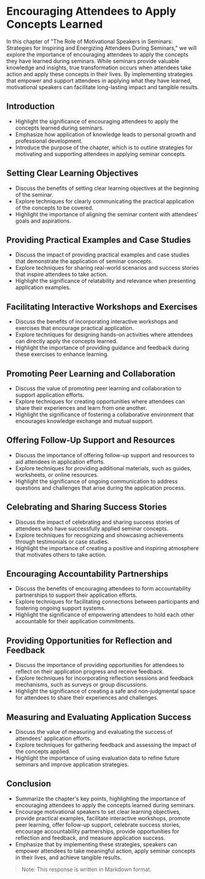 Encouraging Attendees to Apply Concepts Learned
========================================================

In this chapter of "The Role of Motivational Speakers in Seminars: Strategies for Inspiring and Energizing Attendees During Seminars," we will explore the importance of encouraging attendees to apply the concepts they have learned during seminars. While seminars provide valuable knowledge and insights, true transformation occurs when attendees take action and apply these concepts in their lives. By implementing strategies that empower and support attendees in applying what they have learned, motivational speakers can facilitate long-lasting impact and tangible results.

**Introduction**
----------------

* Highlight the significance of encouraging attendees to apply the concepts learned during seminars.
* Emphasize how application of knowledge leads to personal growth and professional development.
* Introduce the purpose of the chapter, which is to outline strategies for motivating and supporting attendees in applying seminar concepts.

**Setting Clear Learning Objectives**
-------------------------------------

* Discuss the benefits of setting clear learning objectives at the beginning of the seminar.
* Explore techniques for clearly communicating the practical application of the concepts to be covered.
* Highlight the importance of aligning the seminar content with attendees' goals and aspirations.

**Providing Practical Examples and Case Studies**
-------------------------------------------------

* Discuss the impact of providing practical examples and case studies that demonstrate the application of seminar concepts.
* Explore techniques for sharing real-world scenarios and success stories that inspire attendees to take action.
* Highlight the significance of relatability and relevance when presenting application examples.

**Facilitating Interactive Workshops and Exercises**
----------------------------------------------------

* Discuss the benefits of incorporating interactive workshops and exercises that encourage practical application.
* Explore techniques for designing hands-on activities where attendees can directly apply the concepts learned.
* Highlight the importance of providing guidance and feedback during these exercises to enhance learning.

**Promoting Peer Learning and Collaboration**
---------------------------------------------

* Discuss the value of promoting peer learning and collaboration to support application efforts.
* Explore techniques for creating opportunities where attendees can share their experiences and learn from one another.
* Highlight the significance of fostering a collaborative environment that encourages knowledge exchange and mutual support.

**Offering Follow-Up Support and Resources**
--------------------------------------------

* Discuss the importance of offering follow-up support and resources to aid attendees in application efforts.
* Explore techniques for providing additional materials, such as guides, worksheets, or online resources.
* Highlight the significance of ongoing communication to address questions and challenges that arise during the application process.

**Celebrating and Sharing Success Stories**
-------------------------------------------

* Discuss the impact of celebrating and sharing success stories of attendees who have successfully applied seminar concepts.
* Explore techniques for recognizing and showcasing achievements through testimonials or case studies.
* Highlight the importance of creating a positive and inspiring atmosphere that motivates others to take action.

**Encouraging Accountability Partnerships**
-------------------------------------------

* Discuss the benefits of encouraging attendees to form accountability partnerships to support their application efforts.
* Explore techniques for facilitating connections between participants and fostering ongoing support systems.
* Highlight the significance of empowering attendees to hold each other accountable for their application commitments.

**Providing Opportunities for Reflection and Feedback**
-------------------------------------------------------

* Discuss the importance of providing opportunities for attendees to reflect on their application progress and receive feedback.
* Explore techniques for incorporating reflection sessions and feedback mechanisms, such as surveys or group discussions.
* Highlight the significance of creating a safe and non-judgmental space for attendees to share their experiences and challenges.

**Measuring and Evaluating Application Success**
------------------------------------------------

* Discuss the value of measuring and evaluating the success of attendees' application efforts.
* Explore techniques for gathering feedback and assessing the impact of the concepts applied.
* Highlight the importance of using evaluation data to refine future seminars and improve application strategies.

**Conclusion**
--------------

* Summarize the chapter's key points, highlighting the importance of encouraging attendees to apply the concepts learned during seminars.
* Encourage motivational speakers to set clear learning objectives, provide practical examples, facilitate interactive workshops, promote peer learning, offer follow-up support, celebrate success stories, encourage accountability partnerships, provide opportunities for reflection and feedback, and measure application success.
* Emphasize that by implementing these strategies, speakers can empower attendees to take meaningful action, apply seminar concepts in their lives, and achieve tangible results.

> Note: This response is written in Markdown format.
